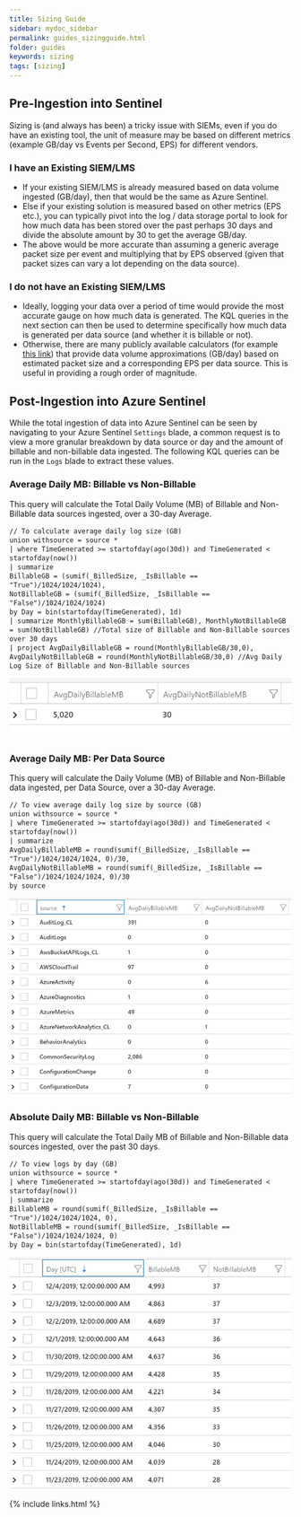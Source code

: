```yaml
---
title: Sizing Guide
sidebar: mydoc_sidebar
permalink: guides_sizingguide.html
folder: guides
keywords: sizing
tags: [sizing]
---
```


## Pre-Ingestion into Sentinel

Sizing is (and always has been) a tricky issue with SIEMs, even if you do have an existing tool, the unit of measure may be based on different metrics (example GB/day vs Events per Second, EPS) for different vendors. 

### I have an Existing SIEM/LMS
* If your existing SIEM/LMS is already measured based on data volume ingested (GB/day), then that would be the same as Azure Sentinel.
* Else if your existing solution is measured based on other metrics (EPS etc.), you can typically pivot into the log / data storage portal to look for how much data has been stored over the past perhaps 30 days and divide the absolute amount by 30 to get the average GB/day. 
* The above would be more accurate than assuming a generic average packet size per event and multiplying that by EPS observed (given that packet sizes can vary a lot depending on the data source).

### I do not have an Existing SIEM/LMS
* Ideally, logging your data over a period of time would provide the most accurate gauge on how much data is generated. The KQL queries in the next section can then be used to determine specifically how much data is generated per data source (and whether it is billable or not).
* Otherwise, there are many publicly available calculators (for example <a alt='calculator' href='https://siemsizingcalculator.logpoint.com/'>this link</a>) that provide data volume approximations (GB/day) based on estimated packet size and a corresponding EPS per data source. This is useful in providing a rough order of magnitude.

## Post-Ingestion into Azure Sentinel

While the total ingestion of data into Azure Sentinel can be seen by navigating to your Azure Sentinel `Settings` blade, a common request is to view a more granular breakdown by data source or day and the amount of billable and non-billable data ingested. The following KQL queries can be run in the `Logs` blade to extract these values.  

### Average Daily MB: Billable vs Non-Billable

This query will calculate the Total Daily Volume (MB) of Billable and Non-Billable data sources ingested, over a 30-day Average.

```
// To calculate average daily log size (GB)
union withsource = source * 
| where TimeGenerated >= startofday(ago(30d)) and TimeGenerated < startofday(now())
| summarize
BillableGB = (sumif(_BilledSize, _IsBillable == "True")/1024/1024/1024), 
NotBillableGB = (sumif(_BilledSize, _IsBillable == "False")/1024/1024/1024)
by Day = bin(startofday(TimeGenerated), 1d)
| summarize MonthlyBillableGB = sum(BillableGB), MonthlyNotBillableGB = sum(NotBillableGB) //Total size of Billable and Non-Billable sources over 30 days
| project AvgDailyBillableGB = round(MonthlyBillableGB/30,0), AvgDailyNotBillableGB = round(MonthlyNotBillableGB/30,0) //Avg Daily Log Size of Billable and Non-Billable sources
```
![alt text](https://github.com/ko-sharon/AzSentinel/blob/gh-pages/images/guides/Sizing_AvgDailyMBBillableNonBillable.png?raw=true)

### Average Daily MB: Per Data Source

This query will calculate the Daily Volume (MB) of Billable and Non-Billable data ingested, per Data Source, over a 30-day Average.

```
// To view average daily log size by source (GB)
union withsource = source * 
| where TimeGenerated >= startofday(ago(30d)) and TimeGenerated < startofday(now())
| summarize
AvgDailyBillableMB = round(sumif(_BilledSize, _IsBillable == "True")/1024/1024/1024, 0)/30, 
AvgDailyNotBillableMB = round(sumif(_BilledSize, _IsBillable == "False")/1024/1024/1024, 0)/30
by source
```
![alt text](https://github.com/ko-sharon/AzSentinel/blob/gh-pages/images/guides/Sizing_AvgDailyMBperDataSource.png?raw=true)

### Absolute Daily MB: Billable vs Non-Billable

This query will calculate the Total Daily MB of Billable and Non-Billable data sources ingested, over the past 30 days.

```
// To view logs by day (GB)
union withsource = source * 
| where TimeGenerated >= startofday(ago(30d)) and TimeGenerated < startofday(now())
| summarize
BillableMB = round(sumif(_BilledSize, _IsBillable == "True")/1024/1024/1024, 0), 
NotBillableMB = round(sumif(_BilledSize, _IsBillable == "False")/1024/1024/1024, 0)
by Day = bin(startofday(TimeGenerated), 1d)
```
![alt text](https://github.com/ko-sharon/AzSentinel/blob/gh-pages/images/guides/Sizing_AbsDailyMBBillableNonBillable.png?raw=true)

{% include links.html %}
